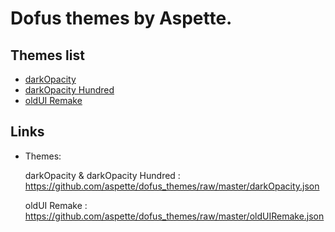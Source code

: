 # Dofus themes by Aspette.

## Themes list

- [darkOpacity](https://github.com/aspette/dofus_themes/blob/master/themes/darkOpacity/darkOpacity.jpg?raw=true)
- [darkOpacity Hundred](https://github.com/aspette/dofus_themes/blob/master/themes/darkOpacity%20Hundred/darkOpacityHundred.jpg?raw=true)
- [oldUI Remake](https://github.com/aspette/dofus_themes/blob/master/themes/oldUI%20Remake/oldUIPreview.jpg?raw=true)

## Links

- Themes:
	
	darkOpacity & darkOpacity Hundred : https://github.com/aspette/dofus_themes/raw/master/darkOpacity.json
	
	oldUI Remake : https://github.com/aspette/dofus_themes/raw/master/oldUIRemake.json
